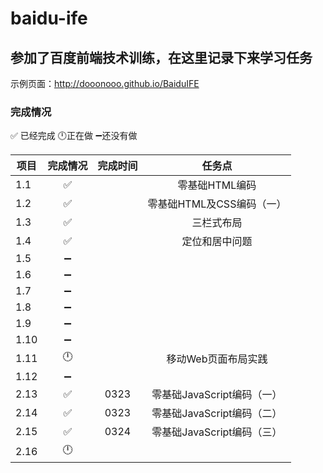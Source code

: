 # baidu-ife
参加了百度前端技术训练，在这里记录下来学习任务
------
示例页面：<http://dooonooo.github.io/BaiduIFE>

### 完成情况

:white_check_mark: 已经完成
:clock12:正在做
:heavy_minus_sign:还没有做

| 项目| 完成情况   |  完成时间  |任务点|
| --------| :-----:  | :----:  |:----: |
|1.1|:white_check_mark:||零基础HTML编码|
|1.2|:white_check_mark:||零基础HTML及CSS编码（一）|
|1.3|:white_check_mark:||三栏式布局|
|1.4|:white_check_mark:||定位和居中问题|
|1.5|:heavy_minus_sign:||
|1.6|:heavy_minus_sign:||
|1.7|:heavy_minus_sign:||
|1.8|:heavy_minus_sign:||
|1.9|:heavy_minus_sign:||
|1.10|:heavy_minus_sign:|||
|1.11|:clock12:||移动Web页面布局实践|
|1.12|:heavy_minus_sign:||
|2.13|:white_check_mark:|0323|零基础JavaScript编码（一）|
|2.14|:white_check_mark:|0323|零基础JavaScript编码（二）|
|2.15|:white_check_mark:|0324|零基础JavaScript编码（三）|
|2.16|:clock12:|||